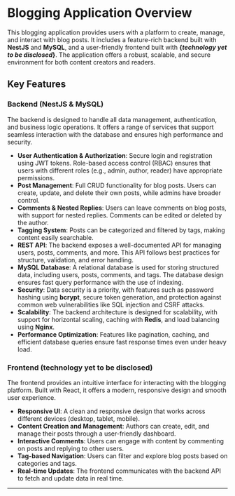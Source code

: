 # Blogging Application Overview

This blogging application provides users with a platform to create, manage, and interact with blog posts. It includes a feature-rich backend built with **NestJS** and **MySQL**, and a user-friendly frontend built with **{*technology yet to be disclosed*}**. The application offers a robust, scalable, and secure environment for both content creators and readers.

## Key Features

### Backend (NestJS & MySQL)
The backend is designed to handle all data management, authentication, and business logic operations. It offers a range of services that support seamless interaction with the database and ensures high performance and security.

- **User Authentication & Authorization**: Secure login and registration using JWT tokens. Role-based access control (RBAC) ensures that users with different roles (e.g., admin, author, reader) have appropriate permissions.
- **Post Management**: Full CRUD functionality for blog posts. Users can create, update, and delete their own posts, while admins have broader control.
- **Comments & Nested Replies**: Users can leave comments on blog posts, with support for nested replies. Comments can be edited or deleted by the author.
- **Tagging System**: Posts can be categorized and filtered by tags, making content easily searchable.
- **REST API**: The backend exposes a well-documented API for managing users, posts, comments, and more. This API follows best practices for structure, validation, and error handling.
- **MySQL Database**: A relational database is used for storing structured data, including users, posts, comments, and tags. The database design ensures fast query performance with the use of indexing.
- **Security**: Data security is a priority, with features such as password hashing using **bcrypt**, secure token generation, and protection against common web vulnerabilities like SQL injection and CSRF attacks.
- **Scalability**: The backend architecture is designed for scalability, with support for horizontal scaling, caching with **Redis**, and load balancing using **Nginx**.
- **Performance Optimization**: Features like pagination, caching, and efficient database queries ensure fast response times even under heavy load.

### Frontend (technology yet to be disclosed)
The frontend provides an intuitive interface for interacting with the blogging platform. Built with React, it offers a modern, responsive design and smooth user experience.

- **Responsive UI**: A clean and responsive design that works across different devices (desktop, tablet, mobile).
- **Content Creation and Management**: Authors can create, edit, and manage their posts through a user-friendly dashboard.
- **Interactive Comments**: Users can engage with content by commenting on posts and replying to other users.
- **Tag-based Navigation**: Users can filter and explore blog posts based on categories and tags.
- **Real-time Updates**: The frontend communicates with the backend API to fetch and update data in real time.

---